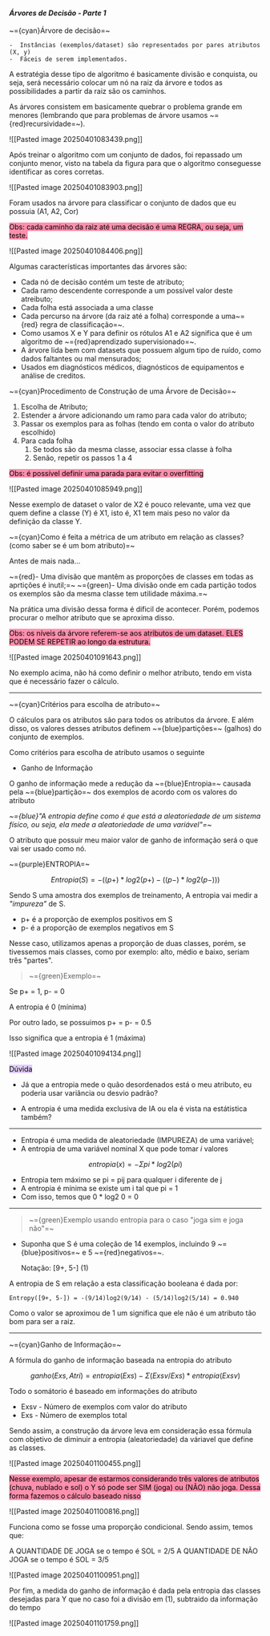 
####                                        *Árvores de Decisão - Parte 1*

~={cyan}Árvore de decisão=~

	-  Instâncias (exemplos/dataset) são representados por pares atributos (X, y)
	-  Fáceis de serem implementados.

A estratégia desse tipo de algoritmo é basicamente divisão e conquista, ou seja, será necessário colocar um nó na raiz da árvore e todos as possibilidades a partir da raiz são os caminhos.

As árvores consistem em basicamente quebrar o problema grande em menores (lembrando que para problemas de árvore usamos ~={red}recursividade=~).

![[Pasted image 20250401083439.png]]

Após treinar o algoritmo com um conjunto de dados, foi repassado um conjunto menor, visto na tabela da figura para que o algoritmo conseguesse identificar as cores corretas.

![[Pasted image 20250401083903.png]]

Foram usados na árvore para classificar o conjunto de dados que eu possuia (A1, A2, Cor)

<mark style="background: #FF5582A6;">Obs: cada caminho da raiz até uma decisão é uma REGRA, ou seja, um teste.</mark>

![[Pasted image 20250401084406.png]]

Algumas características importantes das árvores são:

-  Cada nó de decisão contém um teste de atributo;
-  Cada ramo descendente corresponde a um possível valor deste atreibuto;
-  Cada folha está associada a uma classe
-  Cada percurso na árvore (da raiz até a folha) corresponde a uma~={red} regra de classificação=~.
- Como usamos X e Y para definir os rótulos A1 e A2 significa que é um algoritmo de ~={red}aprendizado supervisionado=~. 
-  A árvore lida bem com datasets que possuem algum tipo de ruído, como dados faltantes ou mal mensurados;
-  Usados em diagnósticos médicos, diagnósticos de equipamentos e análise de creditos.

~={cyan}Procedimento de Construção de uma Árvore de Decisão=~

1. Escolha de Atributo;
2. Estender a árvore adicionando um ramo para cada valor do atributo;
3. Passar os exemplos para as folhas (tendo em conta o valor do atributo escolhido)
4. Para cada folha
	1. Se todos são da mesma classe, associar essa classe à folha
	2. Senão, repetir os passos 1 a 4

<mark style="background: #FF5582A6;">Obs: é possível definir uma parada para evitar o overfitting</mark>

![[Pasted image 20250401085949.png]]

Nesse exemplo de dataset o valor de X2 é pouco relevante, uma vez que quem define a classe (Y)  é X1, isto é, X1 tem mais peso no valor da definição da classe Y.

~={cyan}Como é feita a métrica de um atributo em relação as classes? (como saber se é um bom atributo)=~

Antes de mais nada...

~={red}-  Uma divisão que mantêm as proporções de classes em todas as aprtições é inutil;=~
~={green}-  Uma divisão onde em cada partição todos os exemplos são da mesma classe tem utilidade máxima.=~

Na prática uma divisão dessa forma é dificil de acontecer. Porém, podemos procurar o melhor atributo que se aproxima disso.

<mark style="background: #FF5582A6;">Obs: os níveis da árvore referem-se aos atributos de um dataset. ELES PODEM SE REPETIR ao longo da estrutura.</mark>

![[Pasted image 20250401091643.png]]

No exemplo acima, não há como definir o melhor atributo, tendo em vista que é necessário fazer o cálculo. 

----

~={cyan}Critérios para escolha de atributo=~

O cálculos para os atributos são para todos os atributos da árvore. E além disso, os valores desses atributos definem ~={blue}partições=~ (galhos) do conjunto de exemplos.

Como critérios para escolha de atributo usamos o seguinte

-  Ganho de Informação

O ganho de informação mede a redução da ~={blue}Entropia=~ causada pela ~={blue}partição=~ dos exemplos de acordo com os valores do atributo

*~={blue}"A entropia define como é que está a aleatoriedade de um sistema físico, ou seja, ela mede a aleatoriedade de uma variável"=~*

O atributo que possuir meu maior valor de ganho de informação será o que vai ser usado como nó.

~={purple}ENTROPIA=~

$$
 Entropia (S) = - ((p+) * log 2 (p+) - ((p-) * log2 (p-)))
$$

Sendo S uma amostra dos exemplos de treinamento, A entropia vai medir a *"impureza"* de S.

-  p+ é a proporção de exemplos positivos em S
-  p- é a proporção de exemplos negativos em S

Nesse caso, utilizamos apenas a proporção de duas classes, porém, se tivessemos mais classes, como por exemplo: alto, médio e baixo, seriam três "partes".

> ~={green}Exemplo=~

Se p+ = 1, p- = 0

A entropia é 0 (mínima)

Por outro lado, se possuimos p+ = p- = 0.5

Isso significa que a entropia é 1 (máxima)

![[Pasted image 20250401094134.png]]

<mark style="background: #D2B3FFA6;">Dúvida</mark>

- Já que a entropia mede o quão desordenados está o meu atributo, eu poderia usar variância ou desvio padrão?

- A entropia é uma medida exclusiva de IA ou ela é vista na estátistica também?

---

-  Entropia é uma medida de aleatoriedade (IMPUREZA) de uma variável;
-  A entropia de uma variável nominal X que pode tomar *i* valores

$$
entropia(x) = - Σ pi *log2 (pi)
$$
-  Entropia tem máximo se pi = pij para qualquer i diferente de j
-  A entropia é mínima se existe um i tal que pi = 1
-  Com isso, temos que 0 * log2 0 = 0

---

> ~={green}Exemplo usando entropia para o caso "joga sim e joga não"=~

-  Suponha que S é uma coleção de 14 exemplos, incluindo 9 ~={blue}positivos=~ e 5 ~={red}negativos=~.

	Notação: [9+, 5-]       (1)

A entropia de S em relação a esta classificação booleana é dada por:

	Entropy([9+, 5-]) = -(9/14)log2(9/14) - (5/14)log2(5/14) = 0.940

Como o valor se aproximou de 1 um significa que ele não é um atributo tão bom para ser a raiz.

---

~={cyan}Ganho de Informação=~

A fórmula do ganho de informação baseada na entropia do atributo

$$
ganho(Exs, Atri) = entropia(Exs) - Σ (Exsv/Exs) * entropia (Exsv)
$$

Todo o somátorio é baseado em informações do atributo

-  Exsv - Número de exemplos com valor do atributo
-  Exs - Número de exemplos total

Sendo assim, a construção da árvore leva em consideração essa fórmula com objetivo de diminuir a entropia (aleatoriedade) da váriavel que define as classes.

![[Pasted image 20250401100455.png]]

<mark style="background: #FF5582A6;">Nesse exemplo, apesar de estarmos considerando três valores de atributos (chuva, nublado e sol) o Y só pode ser SIM (joga) ou (NÃO) não joga. Dessa forma fazemos o cálculo baseado nisso
</mark>

![[Pasted image 20250401100816.png]]

Funciona como se fosse uma proporção condicional. Sendo assim, temos que:

A QUANTIDADE DE JOGA se o tempo é SOL = 2/5
A QUANTIDADE DE NÃO JOGA se o tempo é SOL = 3/5

![[Pasted image 20250401100951.png]]

Por fim, a medida do ganho de informação é dada pela entropia das classes desejadas para Y que no caso foi a divisão em (1), subtraido da informação do tempo

![[Pasted image 20250401101759.png]]



































































































































































































































